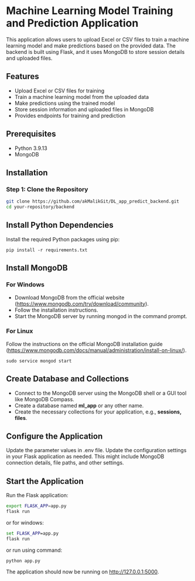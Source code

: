 # Machine Learning Model Training and Prediction Application

This application allows users to upload Excel or CSV files to train a machine learning model and make predictions based on the provided data. The backend is built using Flask, and it uses MongoDB to store session details and uploaded files.

## Features

- Upload Excel or CSV files for training
- Train a machine learning model from the uploaded data
- Make predictions using the trained model
- Store session information and uploaded files in MongoDB
- Provides endpoints for training and prediction

## Prerequisites

- Python 3.9.13
- MongoDB

## Installation

### Step 1: Clone the Repository

```bash
git clone https://github.com/akMalikGit/DL_app_predict_backend.git
cd your-repository/backend
```
## Install Python Dependencies
Install the required Python packages using pip:
```
pip install -r requirements.txt
```

## Install MongoDB
### For Windows
- Download MongoDB from the official website (https://www.mongodb.com/try/download/community).
- Follow the installation instructions.
- Start the MongoDB server by running mongod in the command prompt.
### For Linux
Follow the instructions on the official MongoDB installation guide (https://www.mongodb.com/docs/manual/administration/install-on-linux/).
```
sudo service mongod start
```

## Create Database and Collections
- Connect to the MongoDB server using the MongoDB shell or a GUI tool like MongoDB Compass.
- Create a database named **ml_app** or any other name.
- Create the necessary collections for your application, e.g., **sessions, files**.

## Configure the Application
Update the parameter values in .env file.
Update the configuration settings in your Flask application as needed. This might include MongoDB connection details, file paths, and other settings.

## Start the Application
Run the Flask application:
```bash
export FLASK_APP=app.py
flask run
```
or for windows:
```cmd
set FLASK_APP=app.py
flask run
```
or run using command:
```
python app.py
```
The application should now be running on http://127.0.0.1:5000.

